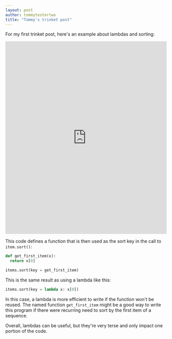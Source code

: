 ```yaml
---
layout: post
author: tommytestertwo
title: "Tommy's trinket post"
---
```


For my first trinket post, here's an example about lambdas and sorting:

<iframe src="https://trinket.io/embed/python/e07cd1c4ed" width="100%" height="600" frameborder="0" marginwidth="0" marginheight="0" allowfullscreen></iframe>

This code defines a function that is then used as the sort key in the call to `item.sort()`:

```python
def get_first_item(x):
  return x[0]

items.sort(key = get_first_item)
```

This is the same result as using a lambda like this:

```python
items.sort(key = lambda x: x[0])
```

In this case, a lambda is more efficient to write if the function won't be reused. The named function `get_first_item` might be a good way to write this program if there were recurring need to sort by the first item of a sequence.

Overall, lambdas can be useful, but they're very terse and only impact one portion of the code.
